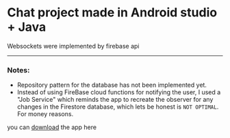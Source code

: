 # Chat project made in Android studio + Java

Websockets were implemented by firebase api

---

### Notes:
- Repository pattern for the database has not been implemented yet.
- Instead of using FireBase cloud functions for notifying the user, I used a "Job Service" which reminds the app to recreate the observer for any changes in the Firestore database, which lets be honest is `NOT OPTIMAL`. For money reasons.

you can [download](https://github.com/MMGeri/Chat-app-android/blob/master/Chat/app/release/app-release.apk) the app here

